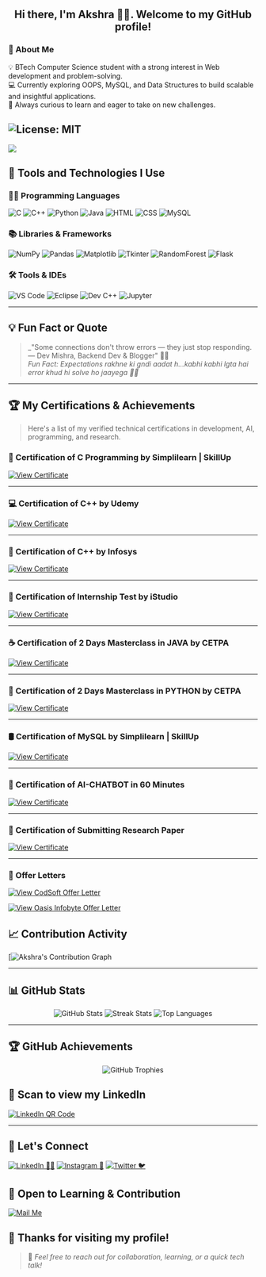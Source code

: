 <div align="center">

  <h2>Hi there, I'm Akshra 👩‍💻. Welcome to my GitHub profile!</h2>

</div>

### 🎯 About Me
💡 BTech Computer Science student with a strong interest in Web development and problem-solving.  
💻 Currently exploring OOPS, MySQL, and Data Structures to build scalable and insightful applications.  
🚀 Always curious to learn and eager to take on new challenges.  

![License: MIT](https://img.shields.io/badge/License-MIT-yellow.svg)
---

<img src="https://komarev.com/ghpvc/?username=iakshra22&color=8A2BE2&style=flat-square&label=👀+Profile+Views"/>

## 🚀 Tools and Technologies I Use

### 👩‍💻 Programming Languages
![C](https://img.shields.io/badge/C-%2300599C.svg?style=for-the-badge&logo=c&logoColor=white)
![C++](https://img.shields.io/badge/C++-00599C?style=for-the-badge&logo=c%2B%2B&logoColor=white)
![Python](https://img.shields.io/badge/Python-%2314354C.svg?style=for-the-badge&logo=python&logoColor=white)
![Java](https://img.shields.io/badge/Java-ED8B00?style=for-the-badge&logo=openjdk&logoColor=white)
![HTML](https://img.shields.io/badge/HTML5-e34c26?style=for-the-badge&logo=html5&logoColor=white)
![CSS](https://img.shields.io/badge/CSS3-264de4?style=for-the-badge&logo=css3&logoColor=white)
![MySQL](https://img.shields.io/badge/MySQL-00758f?style=for-the-badge&logo=mysql&logoColor=white)

### 📚 Libraries & Frameworks
![NumPy](https://img.shields.io/badge/NumPy-013243?style=for-the-badge&logo=numpy&logoColor=white)
![Pandas](https://img.shields.io/badge/Pandas-150458?style=for-the-badge&logo=pandas&logoColor=white)
![Matplotlib](https://img.shields.io/badge/Matplotlib-ff69b4?style=for-the-badge)
![Tkinter](https://img.shields.io/badge/Tkinter-%23ffcc00?style=for-the-badge)
![RandomForest](https://img.shields.io/badge/RandomForest-228B22?style=for-the-badge)
![Flask](https://img.shields.io/badge/Flask-000000?style=for-the-badge&logo=flask&logoColor=white)

### 🛠️ Tools & IDEs
![VS Code](https://img.shields.io/badge/VSCode-007ACC?style=for-the-badge&logo=visual-studio-code&logoColor=white)
![Eclipse](https://img.shields.io/badge/Eclipse-2C2255?style=for-the-badge&logo=eclipse&logoColor=white)
![Dev C++](https://img.shields.io/badge/DevC++-blue?style=for-the-badge)
![Jupyter](https://img.shields.io/badge/Jupyter-F37626?style=for-the-badge&logo=jupyter&logoColor=white)

---

## 💡 Fun Fact or Quote
> _"Some connections don't throw errors — they just stop responding. — Dev Mishra, Backend Dev & Blogger" 👩‍💻  
> _Fun Fact: Expectations rakhne ki gndi aadat h...kabhi kabhi lgta hai error khud hi solve ho jaayega 🫠💭_

---

## 🏆 My Certifications & Achievements

> Here's a list of my verified technical certifications in development, AI, programming, and research.

### 🔧 Certification of C Programming by Simplilearn | SkillUp  
[![View Certificate](https://img.shields.io/badge/View-Certificate-blue?style=for-the-badge&logo=simplilearn)](https://simpli.app.link/5ZfD1kpNAVb)

---

### 💻 Certification of C++ by Udemy  
[![View Certificate](https://img.shields.io/badge/View-Certificate-blue?style=for-the-badge&logo=readthedocs)](./certificates/c%2B%2B%20cerrtifictae%20(udemy).pdf)

---

### 🧠 Certification of C++ by Infosys  
[![View Certificate](https://img.shields.io/badge/View-Certificate-green?style=for-the-badge&logo=readthedocs)](./certificates/c%2B%2B%20infosys.pdf)

---

### 🧪 Certification of Internship Test by iStudio  
[![View Certificate](https://img.shields.io/badge/View-Certificate-red?style=for-the-badge&logo=readthedocs)](./certificates/istudio%20internship%20test.pdf)

---

### ☕ Certification of 2 Days Masterclass in JAVA by CETPA  
[![View Certificate](https://img.shields.io/badge/View-Certificate-orange?style=for-the-badge&logo=readthedocs)](./certificates/java%20cetpa.pdf)

---

### 🐍 Certification of 2 Days Masterclass in PYTHON by CETPA  
[![View Certificate](https://img.shields.io/badge/View-Certificate-yellow?style=for-the-badge&logo=readthedocs)](./certificates/python%20cetpa.pdf)

---

### 🛢️ Certification of MySQL by Simplilearn | SkillUp  
[![View Certificate](https://img.shields.io/badge/View-Certificate-orange?style=for-the-badge&logo=simplilearn)](https://simpli.app.link/ArDXUidNAVb)

---

### 🤖 Certification of AI-CHATBOT in 60 Minutes  
[![View Certificate](https://img.shields.io/badge/View-Certificate-purple?style=for-the-badge&logo=readthedocs)](./certificates/ai%20chatbot.pdf)

--- 

### 🧾 Certification of Submitting Research Paper  
[![View Certificate](https://img.shields.io/badge/View-Certificate-black?style=for-the-badge&logo=readthedocs)](./certificates/risen%20certificate.pdf)

---

### 📝 Offer Letters

[![View CodSoft Offer Letter](https://img.shields.io/badge/View-CodSoft_Offer_Letter-black?style=for-the-badge&logo=readthedocs)](./certificates/codsoft%20offer%20letter.pdf)

[![View Oasis Infobyte Offer Letter](https://img.shields.io/badge/View-Oasis_Infobyte_Offer_Letter-black?style=for-the-badge&logo=readthedocs)](./certificates/oasis%20infobyte%20offer%20letter.pdf)


## 📈 Contribution Activity

[![Akshra's Contribution Graph]("https://github-readme-activity-graph.vercel.app/graph?username=iakshra22&theme=react-dark")

---

## 📊 GitHub Stats

<p align="center">
  <img src="https://github-readme-stats.vercel.app/api?username=iakshra22&show_icons=true&theme=radical" alt="GitHub Stats"/>
  <img src="https://streak-stats.demolab.com?user=iakshra22&theme=radical" alt="Streak Stats"/>
  <img src="https://github-readme-stats.vercel.app/api/top-langs/?username=iakshra22&layout=compact&theme=radical" alt="Top Languages"/>
</p>

---

## 🏆 GitHub Achievements

<div align="center">
  <img
    src="https://github-profile-trophy.vercel.app/?username=iakshra22&theme=algolia&no-frame=true&margin-w=10&margin-h=10&column=3&title=Commits,Repositories,Followers"
    alt="GitHub Trophies"
  />
</div>

## 📱 Scan to view my LinkedIn 
[![LinkedIn QR Code](https://api.qrserver.com/v1/create-qr-code/?size=200x200&data=https://www.linkedin.com/in/akshra-dang-aa0648321/)](https://www.linkedin.com/in/akshra-dang-aa0648321/)



---

## 🤝 Let's Connect
  
[![LinkedIn 👩‍💼](https://img.shields.io/badge/LinkedIn-0A66C2?style=for-the-badge&logo=linkedin&logoColor=white)](https://www.linkedin.com/in/akshra-dang-aa0648321/)
[![Instagram 📸](https://img.shields.io/badge/Instagram-E4405F?style=for-the-badge&logo=instagram&logoColor=white)](https://www.instagram.com/i__akshra/)
[![Twitter 🐦](https://img.shields.io/badge/Twitter-1DA1F2?style=for-the-badge&logo=twitter&logoColor=white)](https://x.com/AkshraDang)
</div>


## 💌 Open to Learning & Contribution
  <a href="mailto:akshradang22@gmail.com">
    <img src="https://img.shields.io/badge/-Let's%20Collaborate!-blueviolet?style=for-the-badge&logo=gmail&logoColor=white" alt="Mail Me">
  </a>
</p>


  
## 💖 Thanks for visiting my profile!
> 💬 _Feel free to reach out for collaboration, learning, or a quick tech talk!_
